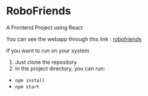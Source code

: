 # RoboFriends
A Frontend Project using React

You can see the webapp through this link : [robofriends](https://rishimishra3004.github.io/RoboFriends/)

If you want to run on your system

1. Just clone the repository
2. In the project directory, you can run:
*  `npm install`
*  `npm start`


